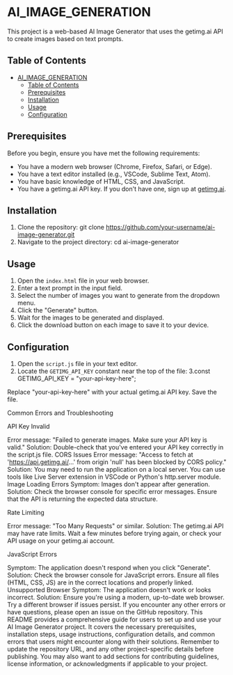 # AI_IMAGE_GENERATION
This project is a web-based AI Image Generator that uses the getimg.ai API to create images based on text prompts.

## Table of Contents
- [AI\_IMAGE\_GENERATION](#ai_image_generation)
  - [Table of Contents](#table-of-contents)
  - [Prerequisites](#prerequisites)
  - [Installation](#installation)
  - [Usage](#usage)
  - [Configuration](#configuration)

## Prerequisites

Before you begin, ensure you have met the following requirements:
* You have a modern web browser (Chrome, Firefox, Safari, or Edge).
* You have a text editor installed (e.g., VSCode, Sublime Text, Atom).
* You have basic knowledge of HTML, CSS, and JavaScript.
* You have a getimg.ai API key. If you don't have one, sign up at [getimg.ai](https://getimg.ai/).

## Installation

1. Clone the repository:
   git clone <https://github.com/your-username/ai-image-generator.git>
2. Navigate to the project directory:
  cd ai-image-generator

## Usage

1. Open the `index.html` file in your web browser.
2. Enter a text prompt in the input field.
3. Select the number of images you want to generate from the dropdown menu.
4. Click the "Generate" button.
5. Wait for the images to be generated and displayed.
6. Click the download button on each image to save it to your device.

## Configuration

1. Open the `script.js` file in your text editor.
2. Locate the `GETIMG_API_KEY` constant near the top of the file:
3.const GETIMG_API_KEY = "your-api-key-here";

Replace "your-api-key-here" with your actual getimg.ai API key.
Save the file.

Common Errors and Troubleshooting

API Key Invalid

Error message: "Failed to generate images. Make sure your API key is valid."
Solution: Double-check that you've entered your API key correctly in the script.js file.
CORS Issues
Error message: "Access to fetch at 'https://api.getimg.ai/...' from origin 'null' has been blocked by CORS policy."
Solution: You may need to run the application on a local server. You can use tools like Live Server extension in VSCode or Python's http.server module.
Image Loading Errors
Symptom: Images don't appear after generation.
Solution: Check the browser console for specific error messages. Ensure that the API is returning the expected data structure.


Rate Limiting

Error message: "Too Many Requests" or similar.
Solution: The getimg.ai API may have rate limits. Wait a few minutes before trying again, or check your API usage on your getimg.ai account.


JavaScript Errors

Symptom: The application doesn't respond when you click "Generate".
Solution: Check the browser console for JavaScript errors. Ensure all files (HTML, CSS, JS) are in the correct locations and properly linked.
Unsupported Browser
Symptom: The application doesn't work or looks incorrect.
Solution: Ensure you're using a modern, up-to-date web browser. Try a different browser if issues persist.
If you encounter any other errors or have questions, please open an issue on the GitHub repository.
This README provides a comprehensive guide for users to set up and use your AI Image Generator project. It covers the necessary prerequisites, installation steps, usage instructions, configuration details, and common errors that users might encounter along with their solutions.
Remember to update the repository URL, and any other project-specific details before publishing. You may also want to add sections for contributing guidelines, license information, or acknowledgments if applicable to your project.
